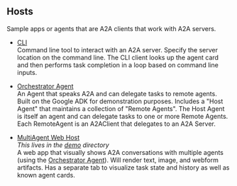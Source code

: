 ## Hosts

Sample apps or agents that are A2A clients that work with A2A servers.

- [CLI](/app/hosts/cli)  
  Command line tool to interact with an A2A server. Specify the server location on the command line. The CLI client looks up the agent card and then performs task completion in a loop based on command line inputs.

- [Orchestrator Agent](/app/hosts/multiagent)  
  An Agent that speaks A2A and can delegate tasks to remote agents. Built on the Google ADK for demonstration purposes. Includes a "Host Agent" that maintains a collection of "Remote Agents". The Host Agent is itself an agent and can delegate tasks to one or more Remote Agents. Each RemoteAgent is an A2AClient that delegates to an A2A Server.

- [MultiAgent Web Host](/demo/README.md)  
  _This lives in the [demo](/demo/README.md) directory_  
  A web app that visually shows A2A conversations with multiple agents (using the [Orchestrator Agent](/app/hosts/multiagent)). Will render text, image, and webform artifacts. Has a separate tab to visualize task state and history as well as known agent cards.

